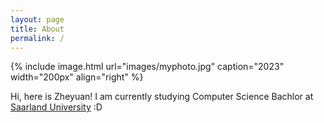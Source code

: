 ```yaml
---
layout: page
title: About
permalink: /
---
```

{% include image.html url="images/myphoto.jpg" caption="2023" width="200px" align="right" %}

Hi, here is Zheyuan! I am currently studying Computer Science Bachlor at [Saarland University]
:D

[Saarland University]: https://saarland-informatics-campus.de/